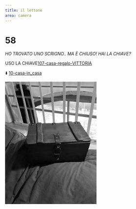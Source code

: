 ```yaml
---
title: il lettone
area: camera
---
```

# 58
_HO TROVATO UNO SCRIGNO.. MA È CHIUSO!
HAI LA CHIAVE?_

USO LA CHIAVE[107-casa-regalo-VITTORIA](107-casa-regalo-VITTORIA.md)

⬇️ [10-casa-in_casa](10-casa-in_casa.md)

![foto_104](_assets/preview/foto_104.jpg)
